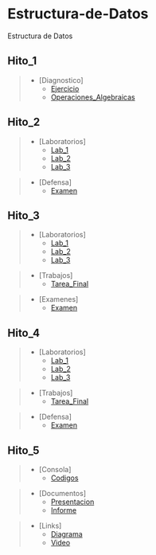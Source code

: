 # Estructura-de-Datos
Estructura de Datos

## Hito_1

> * [Diagnostico]
>   * <a  href="https://github.com/QuirogaAndres/Estructura-de-Datos/tree/main/Hito1/Ejercicio1">Ejercicio</a>
>   * <a  href="https://github.com/QuirogaAndres/Estructura-de-Datos/tree/main/Hito1/Operaciones_Algebraicas">Operaciones_Algebraicas</a>


## Hito_2

> * [Laboratorios]
>   * <a  href="https://github.com/QuirogaAndres/Estructura-de-Datos/tree/main/Hito2/Lab1/Clases">Lab_1</a>
>   * <a  href="https://github.com/QuirogaAndres/Estructura-de-Datos/tree/main/Hito2/Lab2/Clases">Lab_2</a>
>   * <a  href="https://github.com/QuirogaAndres/Estructura-de-Datos/tree/main/Hito2/Lab3_Tarea/Campeonato_Unifranzitos">Lab_3</a>

> * [Defensa]
>   * <a  href="https://github.com/QuirogaAndres/Estructura-de-Datos/tree/main/Hito2/Defensa_hito2">Examen</a>

## Hito_3
> * [Laboratorios]
>   * <a  href="https://github.com/QuirogaAndres/Estructura-de-Datos/tree/main/Hito3/Lab1">Lab_1</a>
>   * <a  href="https://github.com/QuirogaAndres/Estructura-de-Datos/tree/main/Hito3/Lab2">Lab_2</a>
>   * <a  href="https://github.com/QuirogaAndres/Estructura-de-Datos/tree/main/Hito3/Lab3">Lab_3</a>

> * [Trabajos]
>   * <a  href="https://github.com/QuirogaAndres/Estructura-de-Datos/tree/main/Hito3/Tarea_de_defensa_hito3">Tarea_Final</a>

> * [Examenes]
>   * <a  href="https://github.com/QuirogaAndres/Estructura-de-Datos/tree/main/Hito3/Examen_EstructuradeDatos/Defensa_pilas_hito3">Examen</a>

## Hito_4
> * [Laboratorios]
>   * <a  href="https://github.com/QuirogaAndres/Estructura-de-Datos/tree/main/Hito4/Lab1/Manejo_de_Colas/Manejo_de_Numeros">Lab_1</a>
>   * <a  href="https://github.com/QuirogaAndres/Estructura-de-Datos/tree/main/Hito4/Lab1/Manejo_de_Colas/Lab2">Lab_2</a>
>   * <a  href="https://github.com/QuirogaAndres/Estructura-de-Datos/tree/main/Hito4/Lab1/Manejo_de_Colas/Lab3/Manejo_de_Numeros">Lab_3</a>

> * [Trabajos]
>   * <a  href="https://github.com/QuirogaAndres/Estructura-de-Datos/tree/main/Hito4/Lab1/Manejo_de_Colas/Practica_hito4">Tarea_Final</a>

> * [Defensa]
>   * <a  href="https://github.com/QuirogaAndres/Estructura-de-Datos/tree/main/Hito4/Lab1/Manejo_de_Colas/Examen_hito4/defensa_colas_hito4">Examen</a>

## Hito_5
> * [Consola]
>   * <a  href="https://github.com/QuirogaAndres/Estructura-de-Datos/blob/main/Hito_5/Proyecto_X.rar">Codigos</a>

> * [Documentos]
>   * <a  href="https://github.com/QuirogaAndres/Estructura-de-Datos/blob/main/Hito_5/ESTRUCTURA%20DE%20DATOS%20BIBLIOTECA%20hito%205%20presentacion.pdf">Presentacion</a>
>   * <a  href="https://github.com/QuirogaAndres/Estructura-de-Datos/blob/main/Hito_5/informe%20del%20proyecto%20hito%205.pdf">Informe</a>

> * [Links]
>   * <a  href="https://github.com/QuirogaAndres/Estructura-de-Datos/blob/main/Hito_5/Link_Diagrama.txt">Diagrama</a>
>   * <a  href="https://github.com/QuirogaAndres/Estructura-de-Datos/blob/main/Hito_5/Link_Video.txt">Video</a>
